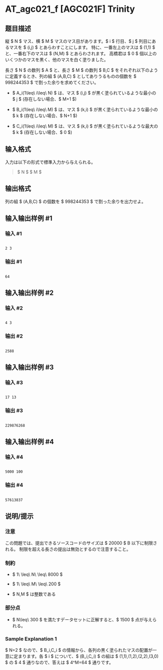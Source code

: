 # AT_agc021_f [AGC021F] Trinity

## 题目描述

[problemUrl]: https://atcoder.jp/contests/agc021/tasks/agc021_f

縦 $ N $ マス、横 $ M $ マスのマス目があります。$ i $ 行目、$ j $ 列目にあるマスを $ (i,j) $ とあらわすことにします。 特に、一番左上のマスは $ (1,1) $ と、一番右下のマスは $ (N,M) $ とあらわされます。 高橋君は $ 0 $ 個以上のいくつかのマスを黒く、他のマスを白く塗りました。

長さ $ N $ の数列 $ A $ と、長さ $ M $ の数列 $ B,C $ をそれぞれ以下のように定義するとき、列の組 $ (A,B,C) $ としてありうるものの個数を $ 998244353 $ で割った余りを求めてください。

- $ A_i(1\leq\ i\leq\ N) $ は、マス $ (i,j) $ が黒く塗られているような最小の $ j $ (存在しない場合、$ M+1 $)
- $ B_i(1\leq\ i\leq\ M) $ は、マス $ (k,i) $ が黒く塗られているような最小の $ k $ (存在しない場合、$ N+1 $)
- $ C_i(1\leq\ i\leq\ M) $ は、マス $ (k,i) $ が黒く塗られているような最大の $ k $ (存在しない場合、$ 0 $)

## 输入格式

入力は以下の形式で標準入力から与えられる。

> $ N $ $ M $

## 输出格式

列の組 $ (A,B,C) $ の個数を $ 998244353 $ で割った余りを出力せよ。

## 输入输出样例 #1

### 输入 #1

```
2 3
```

### 输出 #1

```
64
```

## 输入输出样例 #2

### 输入 #2

```
4 3
```

### 输出 #2

```
2588
```

## 输入输出样例 #3

### 输入 #3

```
17 13
```

### 输出 #3

```
229876268
```

## 输入输出样例 #4

### 输入 #4

```
5000 100
```

### 输出 #4

```
57613837
```

## 说明/提示

### 注意

この問題では、提出できるソースコードのサイズは $ 20000 $ B 以下に制限される。 制限を超える長さの提出は無効とするので注意すること。

### 制約

- $ 1\ \leq\ N\ \leq\ 8000 $
- $ 1\ \leq\ M\ \leq\ 200 $
- $ N,M $ は整数である

### 部分点

- $ N\leq\ 300 $ を満たすデータセットに正解すると、$ 1500 $ 点が与えられる。

### Sample Explanation 1

$ N=2 $ なので、$ B_i,C_i $ の情報から、各列の黒く塗られたマスの配置が一意に定まります。各 $ i $ について、$ (B_i,C_i) $ の組は $ (1,1),(1,2),(2,2),(3,0) $ の $ 4 $ 通りなので、答えは $ 4^M=64 $ 通りです。